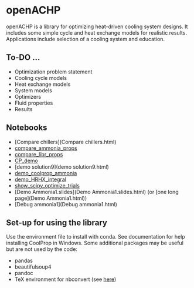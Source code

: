 # openACHP

openACHP is a library for optimizing heat-driven cooling system
designs. It includes some simple cycle and heat exchange models for
realistic results. Applications include selection of a cooling system
and education.

## To-DO ...

* Optimization problem statement
* Cooling cycle models
* Heat exchange models
* System models
* Optimizers
* Fluid properties
* Results

## Notebooks

* [Compare chillers](Compare chillers.html)
* [compare_ammonia_props](compare_ammonia_props.html)
* [compare_libr_props](compare_libr_props.html)
* [CP_demo](CP_demo.html)
* [demo solution9](demo solution9.html)
* [demo_coolprop_ammonia](demo_coolprop_ammonia.html)
* [demo_HRHX_integral](demo_HRHX_integral.html)
* [show_scipy_optimize_trials](show_scipy_optimize_trials.html)
* [Demo Ammonia1.slides](Demo Ammonia1.slides.html) (or [one long page](Demo Ammonia1.html))
* [Debug ammonia1](Debug ammonia1.html)

## Set-up for using the library

Use the environment file to install with conda. See documentation for
help installing CoolProp in Windows. Some additional packages may be
useful but are not used by the code:

- pandas
- beautifulsoup4
- pandoc
- TeX environment for nbconvert (see [here](http://nbconvert.readthedocs.io/en/latest/install.html))

